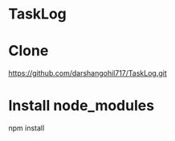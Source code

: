 # TaskLog

# Clone

https://github.com/darshangohil717/TaskLog.git

# Install node_modules

npm install
